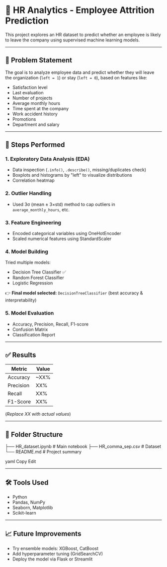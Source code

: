 # 🧠 HR Analytics - Employee Attrition Prediction

This project explores an HR dataset to predict whether an employee is likely to leave the company using supervised machine learning models.

---

## 📌 Problem Statement

The goal is to analyze employee data and predict whether they will leave the organization (`left = 1`) or stay (`left = 0`), based on features like:
- Satisfaction level
- Last evaluation
- Number of projects
- Average monthly hours
- Time spent at the company
- Work accident history
- Promotions
- Department and salary

---

## 🧹 Steps Performed

### 1. **Exploratory Data Analysis (EDA)**
- Data inspection (`.info()`, `.describe()`, missing/duplicates check)
- Boxplots and histograms by "left" to visualize distributions
- Correlation heatmap

### 2. **Outlier Handling**
- Used 3σ (mean ± 3×std) method to cap outliers in `average_monthly_hours`, etc.

### 3. **Feature Engineering**
- Encoded categorical variables using OneHotEncoder
- Scaled numerical features using StandardScaler

### 4. **Model Building**
Tried multiple models:
- Decision Tree Classifier ✅
- Random Forest Classifier
- Logistic Regression

👉 **Final model selected:** `DecisionTreeClassifier` (best accuracy & interpretability)

### 5. **Model Evaluation**
- Accuracy, Precision, Recall, F1-score
- Confusion Matrix
- Classification Report

---

## ✅ Results

| Metric        | Value       |
|---------------|-------------|
| Accuracy      | ~XX%        |
| Precision     | XX%         |
| Recall        | XX%         |
| F1-Score      | XX%         |

(*Replace XX with actual values*)

---

## 📁 Folder Structure

├── HR_dataset.ipynb # Main notebook
├── HR_comma_sep.csv # Dataset
└── README.md # Project summary

yaml
Copy
Edit

---

## 🛠️ Tools Used

- Python
- Pandas, NumPy
- Seaborn, Matplotlib
- Scikit-learn

---

## 📈 Future Improvements
- Try ensemble models: XGBoost, CatBoost
- Add hyperparameter tuning (GridSearchCV)
- Deploy the model via Flask or Streamlit
